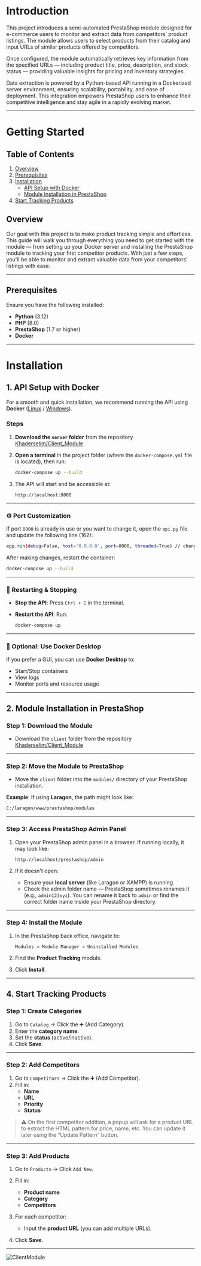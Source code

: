 
# Introduction

This project introduces a semi-automated PrestaShop module designed for e-commerce users to monitor and extract data from competitors’ product listings. The module allows users to select products from their catalog and input URLs of similar products offered by competitors. 

Once configured, the module automatically retrieves key information from the specified URLs — including product title, price, description, and stock status — providing valuable insights for pricing and inventory strategies. 

Data extraction is powered by a Python-based API running in a Dockerized server environment, ensuring scalability, portability, and ease of deployment. This integration empowers PrestaShop users to enhance their competitive intelligence and stay agile in a rapidly evolving market.

---

# Getting Started
## Table of Contents

1. [Overview](#overview)
2. [Prerequisites](#prerequisites)
3. [Installation](#installation)
   - [API Setup with Docker](#1-api-setup-with-docker)
   - [Module Installation in PrestaShop](#2-module-installation-in-prestashop)
4. [Start Tracking Products](#4-start-tracking-products)

## Overview

Our goal with this project is to make product tracking simple and effortless. This guide will walk you through everything you need to get started with the module — from setting up your Docker server and installing the PrestaShop module to tracking your first competitor products. With just a few steps, you'll be able to monitor and extract valuable data from your competitors' listings with ease.

---

## Prerequisites

Ensure you have the following installed:

- **Python** (3.12)
- **PHP** (8.0)
- **PrestaShop** (1.7 or higher)
- **Docker**

---

# Installation

## 1. API Setup with Docker

For a smooth and quick installation, we recommend running the API using **Docker** ([Linux](https://docs.docker.com/engine/install/ubuntu/#install-using-the-repository) / [Windows](https://docs.docker.com/docker-for-windows/install/)).

### Steps

1. **Download the `server` folder** from the repository [Khaderselim/Client_Module](https://github.com/Khaderselim/Client_Module.git)
   

2. **Open a terminal** in the project folder (where the `docker-compose.yml` file is located), then run:

    ```bash
    docker-compose up --build
    ```

3. The API will start and be accessible at:

    ```
    http://localhost:8000
    ```

---

### ⚙️ Port Customization

If port `8000` is already in use or you want to change it, open the `api.py` file and update the following line (162):

```bash
app.run(debug=False, host='0.0.0.0', port=8000, threaded=True) // change the value of the port
```

After making changes, restart the container:

```bash
docker-compose up --build
```

---

### 🔁 Restarting & Stopping

- **Stop the API**: Press `Ctrl + C` in the terminal.
- **Restart the API**: Run:

    ```bash
    docker-compose up
    ```

---

### 🐳 Optional: Use Docker Desktop

If you prefer a GUI, you can use **Docker Desktop** to:

- Start/Stop containers
- View logs
- Monitor ports and resource usage

---

## 2. Module Installation in PrestaShop

### Step 1: Download the Module

- Download the `client` folder from the repository [Khaderselim/Client_Module](https://github.com/Khaderselim/Client_Module.git)
---

### Step 2: Move the Module to PrestaShop

- Move the `client` folder into the `modules/` directory of your PrestaShop installation.

**Example**: If using **Laragon**, the path might look like:

```
C:/laragon/www/prestashop/modules
```

---

### Step 3: Access PrestaShop Admin Panel

1. Open your PrestaShop admin panel in a browser. If running locally, it may look like:

    ```
    http://localhost/prestashop/admin
    ```

2. If it doesn't open:
    - Ensure your **local server** (like Laragon or XAMPP) is running.
    - Check the admin folder name — PrestaShop sometimes renames it (e.g., `admin123xyz`). You can rename it back to `admin` or find the correct folder name inside your PrestaShop directory.

---

### Step 4: Install the Module

1. In the PrestaShop back office, navigate to:

    ```
    Modules → Module Manager → Uninstalled Modules
    ```

2. Find the **Product Tracking** module.
3. Click **Install**.

---

## 4. Start Tracking Products

### Step 1: Create Categories

1. Go to `Catalog` → Click the ➕ (Add Category).
2. Enter the **category name**.
3. Set the **status** (active/inactive).
4. Click **Save**.

---

### Step 2: Add Competitors

1. Go to `Competitors` → Click the ➕ (Add Competitor).
2. Fill in:
    - **Name**
    - **URL**
    - **Priority**
    - **Status**

> ⚠️ On the first competitor addition, a popup will ask for a product URL to extract the HTML pattern for price, name, etc. You can update it later using the “Update Pattern” button.

---

### Step 3: Add Products

1. Go to `Products` → Click `Add New`.
2. Fill in:
    - **Product name**
    - **Category**
    - **Competitors**

3. For each competitor:
    - Input the **product URL** (you can add multiple URLs).

4. Click **Save**.

---

![ClientModule](https://github.com/user-attachments/assets/e665480e-5479-40d2-90c1-3f57aac1908f)


